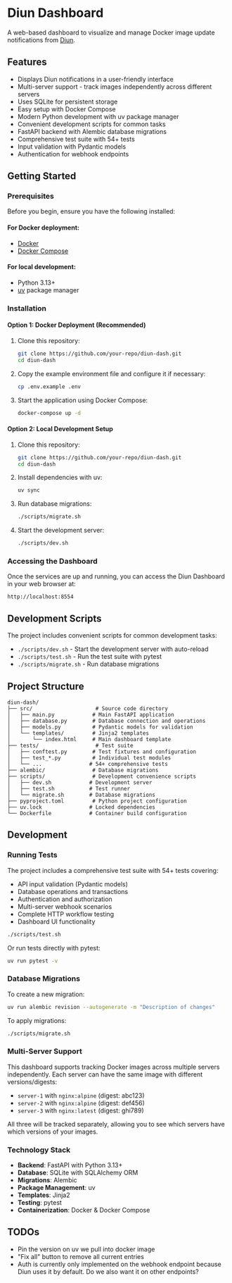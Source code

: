 # Diun Dashboard

A web-based dashboard to visualize and manage Docker image update notifications from [Diun](https://crazymax.dev/diun/).

## Features

*   Displays Diun notifications in a user-friendly interface
*   Multi-server support - track images independently across different servers
*   Uses SQLite for persistent storage
*   Easy setup with Docker Compose
*   Modern Python development with uv package manager
*   Convenient development scripts for common tasks
*   FastAPI backend with Alembic database migrations
*   Comprehensive test suite with 54+ tests
*   Input validation with Pydantic models
*   Authentication for webhook endpoints

## Getting Started

### Prerequisites

Before you begin, ensure you have the following installed:

#### For Docker deployment:
*   [Docker](https://docs.docker.com/get-docker/)
*   [Docker Compose](https://docs.docker.com/compose/install/)

#### For local development:
*   Python 3.13+
*   [uv](https://docs.astral.sh/uv/) package manager

### Installation

#### Option 1: Docker Deployment (Recommended)

1.  Clone this repository:

    ```bash
    git clone https://github.com/your-repo/diun-dash.git
    cd diun-dash
    ```

2.  Copy the example environment file and configure it if necessary:

    ```bash
    cp .env.example .env
    ```

3.  Start the application using Docker Compose:

    ```bash
    docker-compose up -d
    ```

#### Option 2: Local Development Setup

1.  Clone this repository:

    ```bash
    git clone https://github.com/your-repo/diun-dash.git
    cd diun-dash
    ```

2.  Install dependencies with uv:

    ```bash
    uv sync
    ```

3.  Run database migrations:

    ```bash
    ./scripts/migrate.sh
    ```

4.  Start the development server:

    ```bash
    ./scripts/dev.sh
    ```

### Accessing the Dashboard

Once the services are up and running, you can access the Diun Dashboard in your web browser at:

```
http://localhost:8554
```

## Development Scripts

The project includes convenient scripts for common development tasks:

*   `./scripts/dev.sh` - Start the development server with auto-reload
*   `./scripts/test.sh` - Run the test suite with pytest
*   `./scripts/migrate.sh` - Run database migrations

## Project Structure

```
diun-dash/
├── src/                    # Source code directory
│   ├── main.py            # Main FastAPI application
│   ├── database.py        # Database connection and operations
│   ├── models.py          # Pydantic models for validation
│   └── templates/         # Jinja2 templates
│       └── index.html     # Main dashboard template
├── tests/                  # Test suite
│   ├── conftest.py        # Test fixtures and configuration
│   ├── test_*.py          # Individual test modules
│   └── ...               # 54+ comprehensive tests
├── alembic/               # Database migrations
├── scripts/               # Development convenience scripts
│   ├── dev.sh            # Development server
│   ├── test.sh           # Test runner
│   └── migrate.sh        # Database migrations
├── pyproject.toml         # Python project configuration
├── uv.lock               # Locked dependencies
└── Dockerfile            # Container build configuration
```

## Development

### Running Tests

The project includes a comprehensive test suite with 54+ tests covering:
- API input validation (Pydantic models)
- Database operations and transactions
- Authentication and authorization
- Multi-server webhook scenarios
- Complete HTTP workflow testing
- Dashboard UI functionality

```bash
./scripts/test.sh
```

Or run tests directly with pytest:
```bash
uv run pytest -v
```

### Database Migrations

To create a new migration:

```bash
uv run alembic revision --autogenerate -m "Description of changes"
```

To apply migrations:

```bash
./scripts/migrate.sh
```

### Multi-Server Support

This dashboard supports tracking Docker images across multiple servers independently. Each server can have the same image with different versions/digests:

- `server-1` with `nginx:alpine` (digest: abc123)
- `server-2` with `nginx:alpine` (digest: def456) 
- `server-3` with `nginx:latest` (digest: ghi789)

All three will be tracked separately, allowing you to see which servers have which versions of your images.

### Technology Stack

*   **Backend**: FastAPI with Python 3.13+
*   **Database**: SQLite with SQLAlchemy ORM
*   **Migrations**: Alembic
*   **Package Management**: uv
*   **Templates**: Jinja2
*   **Testing**: pytest
*   **Containerization**: Docker & Docker Compose

## TODOs
- Pin the version on uv we pull into docker image
- "Fix all" button to remove all current entries
- Auth is currently only implemented on the webhook endpoint because Diun uses it by default. Do we also want it on other endpoints?